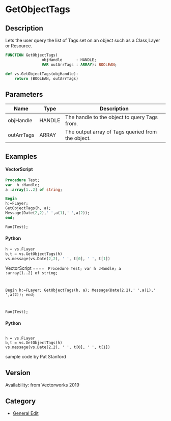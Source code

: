 # GetObjectTags

## Description
Lets the user query the list of Tags set on an object such as a Class,Layer or Resource.

```pascal
FUNCTION GetObjectTags(
				objHandle      : HANDLE;
				VAR outArrTags : ARRAY): BOOLEAN;
```

```python
def vs.GetObjectTags(objHandle):
    return (BOOLEAN, outArrTags)
```

## Parameters
|Name|Type|Description|
|---|---|---|
|objHandle|HANDLE|The handle to the object to query Tags from.|
|outArrTags|ARRAY|The output array of Tags queried from the object.|

## Examples
#### VectorScript ####
```pascal
Procedure Test;
var  h :Handle;
a :array[1..2] of string;

Begin
h:=FLayer;
GetObjectTags(h, a);
Message(Date(2,2),' ',a(1),' ',a(2));
end;

Run(Test);
```
#### Python ####
```python
h = vs.FLayer
b,t = vs.GetObjectTags(h)
vs.message(vs.Date(2,2), ' ', t[0], ' ', t[1])
```
VectorScript ====
<code lang="pas">
Procedure Test;
var  h :Handle;
a :array[1..2] of string;

Begin
h:=FLayer;
GetObjectTags(h, a);
Message(Date(2,2),' ',a(1),' ',a(2));
end;

Run(Test);</code>
#### Python ####
<code lang="py">
h = vs.FLayer
b,t = vs.GetObjectTags(h)
vs.message(vs.Date(2,2), ' ', t[0], ' ', t[1])
</code>

sample code by Pat Stanford

## Version
Availability: from Vectorworks 2019

## Category
* [General Edit](../Categories/General%20Edit.md)
